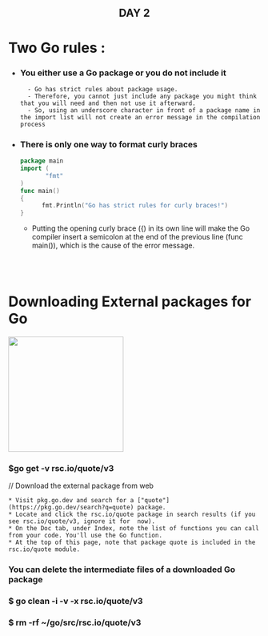 <p>
  <h2 align="center"> DAY 2</h2>

# Two Go rules :
  * ### You either use a Go package or you do not include it

        
          - Go has strict rules about package usage.
          - Therefore, you cannot just include any package you might think that you will need and then not use it afterward.
          - So, using an underscore character in front of a package name in the import list will not create an error message in the compilation process
        

  * ### There is only one way to format curly braces
    ```GO
    package main
    import (
           "fmt"
    )
    func main()
    {
          fmt.Println("Go has strict rules for curly braces!")
    }
    ```
      * <p>Putting the opening curly brace ({) in its own line will make the Go compiler insert a semicolon at the end of the previous line (func main()), which is the cause of the error message.
      </p> 
  <br>
  <br>
 
  # Downloading External packages for Go 
  <img align="center" src="‪https://github.com/Imsurajkr/100daysOfGoLang/blob/main/day-2/bhimra/externalcode.png" width="230"> <br> 

  <h3>$go get -v rsc.io/quote/v3</h3>  // Download the external package from web 
 
    * Visit pkg.go.dev and search for a ["quote"](https://pkg.go.dev/search?q=quote) package.
    * Locate and click the rsc.io/quote package in search results (if you see rsc.io/quote/v3, ignore it for  now).
    * On the Doc tab, under Index, note the list of functions you can call from your code. You'll use the Go function.
    * At the top of this page, note that package quote is included in the rsc.io/quote module.
  
  ### You can delete the intermediate files of a downloaded Go package
  <h3>$ go clean -i -v -x rsc.io/quote/v3</h3>
  <h3>$ rm -rf ~/go/src/rsc.io/quote/v3</h3>
  </p>



